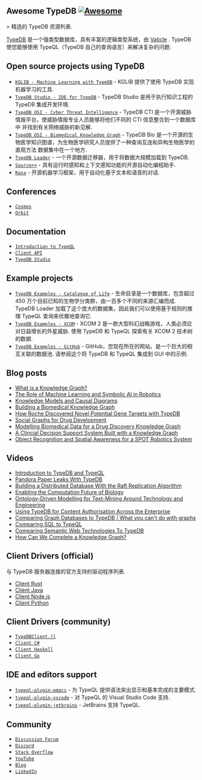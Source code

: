<div class="github-widget" data-repo="vaticle/typedb-awesome"></div>

## Awesome TypeDB [![Awesome](https://awesome.re/badge.svg)](https://awesome.re)

&gt; 精选的 TypeDB 资源列表.

[TypeDB](https://github.com/vaticle/typedb) 是一个强类型数据库，具有丰富的逻辑类型系统，由 [Vaticle](https://vaticle.com) .  TypeDB 使您能够使用 TypeQL（TypeDB 自己的查询语言）来解决复杂的问题.



## Open source projects using TypeDB

- [`KGLIB - Machine Learning with TypeDB`](https://github.com/vaticle/kglib) - KGLIB 提供了使用 TypeDB 实现机器学习的工具.
- [`TypeDB Studio - IDE for TypeDB`](https://github.com/vaticle/typedb-studio) - TypeDB Studio 是用于执行知识工程的 TypeDB 集成开发环境.
- [`TypeDB OSI - Cyber Threat Intelligence`](https://github.com/typedb-osi/typedb-cti) - TypeDB CTI 是一个开源威胁情报平台，使威胁情报专业人员能够将他们不同的 CTI 信息整合到一个数据库中 
并找到有关网络威胁的新见解.
- [`TypeDB OSI - Biomedical Knowledge Graph`](https://github.com/typedb-osi/typedb-bio) - TypeDB Bio 是一个开源的生物医学知识图谱，为生物医学研究人员提供了一种查询互连和异构生物医学的直观方法 
数据集中在一个地方.
- [`TypeDB Loader`](https://github.com/typedb-osi/typedb-loader) - 一个开源数据迁移器，用于将数据大规模加载到 TypeDB.
- [`Source++`](https://github.com/sourceplusplus/Assistant) - 具有运行时感知和上下文感知功能的开源自动化编程助手.
- [`Rasa`](https://github.com/RasaHQ/rasa) - 开源机器学习框架，用于自动化基于文本和语音的对话.

## Conferences

- [`Cosmos`](https://vaticle.com/conferences/typedb-cosmos-2022)
- [`Orbit`](https://www.youtube.com/playlist?list=PLtEF8_xCPklY3P5NLSQb1SyIYLhQssxfY)

## Documentation

- [`Introduction to TypeQL`](https://docs.vaticle.com/docs/schema/overview)
- [`Client API`](https://docs.vaticle.com/docs/client-api/overview)
- [`TypeDB Studio`](https://docs.vaticle.com/docs/studio/overview)

## Example projects

- [`TypeDB Examples - Catalogue of Life`](https://github.com/vaticle/typedb-examples/tree/master/biology/catalogue_of_life) - 生命目录是一个数据库，包含超过 450 万个目前已知的生物学分类群，由一百多个不同的来源汇编而成. 
TypeDB Loader 加载了这个庞大的数据集，因此我们可以使用基于规则的推理 TypeQL 查询来优雅地查询它.
- [`TypeDB Examples - XCOM`](https://github.com/vaticle/typedb-examples/tree/master/gaming/xcom)  - XCOM 2 是一款大型科幻战略游戏，人类必须应对日益增长的外星威胁. 使用 TypeDB 和 TypeQL 探索有​​关 XCOM 2 技术树的数据.
- [`TypeDB Examples - GitHub`](https://github.com/vaticle/typedb-examples/tree/master/software/github)  - GitHub，您现在所在的网站，是一个巨大的相互关联的数据池. 请参阅这个将 TypeDB 和 TypeQL 集成到 GUI 中的示例.

## Blog posts

- [What is a Knowledge Graph?](https://blog.vaticle.com/what-is-a-knowledge-graph-5234363bf7f5)
- [The Role of Machine Learning and Symbolic AI in Robotics](https://blog.vaticle.com/machine-learning-in-robotics-symbolic-ai-e5375615544a)
- [Knowledge Models and Causal Diagrams](https://dzone.com/articles/knowledge-models-and-causal-diagrams)
- [Building a Biomedical Knowledge Graph](https://dzone.com/articles/building-a-biomedical-knowledge-graph)
- [How Roche Discovered Novel Potential Gene Targets with TypeDB](https://dzone.com/articles/how-roche-discovered-novel-potential-gene-targets)
- [Social Graphs for Drug Development](https://dzone.com/articles/social-graphs-for-drug-development)
- [Modelling Biomedical Data for a Drug Discovery Knowledge Graph](https://dzone.com/articles/modelling-biomedical-data-for-a-drug-discovery-kno-1)
- [A Clincial Decision Support System Built with a Knowledge Graph](https://dzone.com/articles/a-clinical-decision-support-system-built-with-a-kn)
- [Object Recognition and Spatial Awareness for a SPOT Robotics System](https://dzone.com/articles/object-recognition-and-spacial-awareness-for-a-spo)

## Videos

- [Introduction to TypeDB and TypeQL](https://www.youtube.com/watch?v=e0lmTSb-rzY)
- [Pandora Paper Leaks With TypeDB](https://www.youtube.com/watch?v=9EaxwUG9vAg)
- [Building a Distributed Database With the Raft Replication Algorithm](https://www.youtube.com/watch?v=oS42lN4qSJ4)
- [Enabling the Computation Future of Biology](https://www.youtube.com/watch?v=XJDr_prOp9g)
- [Ontology-Driven Modelling for Text-Mining Around Technology and Engineering](https://www.youtube.com/watch?v=0ir12x5FB4s)
- [Using TypeDB for Content Authorisation Across the Enterprise](https://www.youtube.com/watch?v=H-Ln8YUITRw)
- [Comparing Graph Databases to TypeDB | What you can't do with graphs](https://www.youtube.com/watch?v=JTxvJxVNSH4)
- [Comparing SQL to TypeQL](https://www.youtube.com/watch?v=uhPDohXVcjU)
- [Comparing Semantic Web Technologies To TypeDB](https://www.youtube.com/watch?v=LFgV7sCnOrE)
- [How Can We Complete a Knowledge Graph?](https://www.youtube.com/watch?v=nYDi1_UaFtU&list=PLtEF8_xCPklbGuaOANOJHZ8cvbo65LN2I)

## Client Drivers (official)

与 TypeDB 服务器连接的官方支持的驱动程序列表.

- [Client Rust](https://github.com/vaticle/typedb-client-rust)
- [Client Java](https://github.com/vaticle/typedb-client-java)
- [Client Node.js](https://github.com/vaticle/typedb-client-nodejs)
- [Client Python](https://github.com/vaticle/typedb-client-python)


## Client Drivers (community)

- [`TypeDBClient.jl`](https://github.com/Humans-of-Julia/TypeDBClient.jl)
- [`Client C#`](https://github.com/typedb-osi/typedb-client-csharp)
- [`Client Haskell`](https://github.com/typedb-osi/typedb-client-haskell)
- [`Client Go`](https://github.com/taliesins/typedb-client-go)

## IDE and editors support

- [`typeql-plugin-emacs`](https://github.com/typedb-osi/typeql-plugin-emacs) - 为 TypeQL 提供语法突出显示和基本完成的主要模式.
- [`typeql-plugin-vscode`](https://github.com/typedb-osi/typeql-plugin-vscode) - 对 TypeQL 的 Visual Studio Code 支持.
- [`typeql-plugin-jetbrains`](https://github.com/typedb-osi/typeql-plugin-jetbrains) - JetBrains 支持 TypeQL.

## Community

- [`Discussion Forum`](https://forum.vaticle.com)
- [`Discord`](https://vaticle.com/discord)
- [`Stack Overflow`](https://stackoverflow.com/questions/tagged/vaticle-typedb%20vaticle-typeql?sort=Newest&edited=true)
- [`YouTube`](https://www.youtube.com/c/vaticle)
- [`Blog`](https://blog.vaticle.com)
- [`LinkedIn`](https://www.linkedin.com/company/vaticle)
